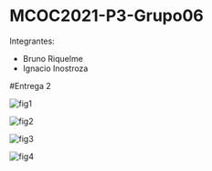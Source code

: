 # MCOC2021-P3-Grupo06
Integrantes: 
* Bruno Riquelme 
* Ignacio Inostroza

#Entrega 2

![fig1](https://user-images.githubusercontent.com/88348645/141021573-eaebf19c-6829-46f1-ad93-bb768c75869c.png)

![fig2](https://user-images.githubusercontent.com/88348645/141021589-a7983a79-503e-480c-a6ce-d3f9b09d5653.png)

![fig3](https://user-images.githubusercontent.com/88348645/141021594-a217c8f5-5baf-4d30-bd3d-864848e981d2.png)

![fig4](https://user-images.githubusercontent.com/88348645/141021595-b1eaa47f-c78b-4797-81ec-730e153eada7.png)

